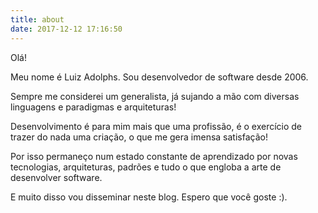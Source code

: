 ```yaml
---
title: about
date: 2017-12-12 17:16:50
---
```


Olá!

Meu nome é Luiz Adolphs.  Sou desenvolvedor de software desde 2006. 

Sempre me considerei um generalista, já sujando a mão com diversas linguagens e paradigmas e arquiteturas!

Desenvolvimento é para mim mais que uma profissão, é o exercício de trazer do nada uma criação, o que me gera imensa satisfação!

Por isso permaneço num estado constante de aprendizado por novas tecnologias, arquiteturas, padrões e tudo o que engloba a arte de desenvolver software.

E muito disso vou disseminar neste blog. Espero que você goste :).
